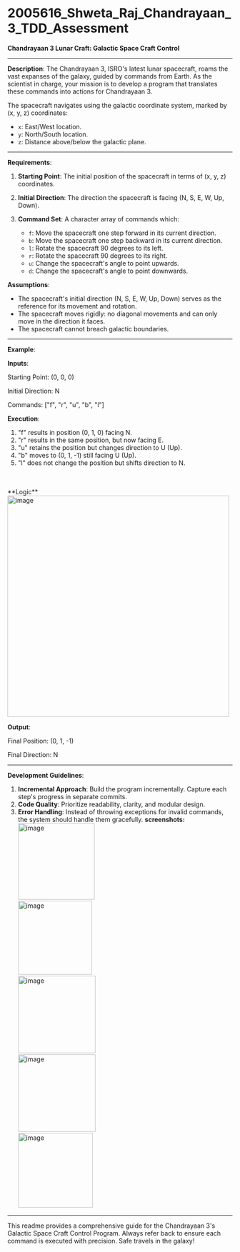 # 2005616_Shweta_Raj_Chandrayaan_3_TDD_Assessment
**Chandrayaan 3 Lunar Craft: Galactic Space Craft Control**

---

**Description**:
The Chandrayaan 3, ISRO's latest lunar spacecraft, roams the vast expanses of the galaxy, guided by commands from Earth. As the scientist in charge, your mission is to develop a program that translates these commands into actions for Chandrayaan 3. 

The spacecraft navigates using the galactic coordinate system, marked by (x, y, z) coordinates:
- `x`: East/West location.
- `y`: North/South location.
- `z`: Distance above/below the galactic plane.

---

**Requirements**:

1. **Starting Point**: The initial position of the spacecraft in terms of (x, y, z) coordinates.
   
2. **Initial Direction**: The direction the spacecraft is facing (N, S, E, W, Up, Down).
   
3. **Command Set**: A character array of commands which:
   
   - `f`: Move the spacecraft one step forward in its current direction.
   - `b`: Move the spacecraft one step backward in its current direction.
   - `l`: Rotate the spacecraft 90 degrees to its left.
   - `r`: Rotate the spacecraft 90 degrees to its right.
   - `u`: Change the spacecraft's angle to point upwards.
   - `d`: Change the spacecraft's angle to point downwards.

**Assumptions**:
- The spacecraft's initial direction (N, S, E, W, Up, Down) serves as the reference for its movement and rotation.
- The spacecraft moves rigidly: no diagonal movements and can only move in the direction it faces.
- The spacecraft cannot breach galactic boundaries.

---

**Example**:

**Inputs**:

Starting Point: (0, 0, 0)

Initial Direction: N

Commands: ["f", "r", "u", "b", "l"]

**Execution**:

1. "f" results in position (0, 1, 0) facing N.
2. "r" results in the same position, but now facing E.
3. "u" retains the position but changes direction to U (Up).
4. "b" moves to (0, 1, -1) still facing U (Up).
5. "l" does not change the position but shifts direction to N.
<br>
<br>
   **Logic**
   <img width="496" alt="image" src="https://github.com/sel-starc/2005616_Shweta_Raj_Chandrayaan_3_TDD_Assessment/assets/90095060/e5169d9f-fab7-467b-a302-b9a179708a25">
   <br>

**Output**:

Final Position: (0, 1, -1)

Final Direction: N

---

**Development Guidelines**:
1. **Incremental Approach**: Build the program incrementally. Capture each step's progress in separate commits.
2. **Code Quality**: Prioritize readability, clarity, and modular design.
3. **Error Handling**: Instead of throwing exceptions for invalid commands, the system should handle them gracefully.
   **screenshots:**
   <img width="171" alt="image" src="https://github.com/sel-starc/2005616_Shweta_Raj_Chandrayaan_3_TDD_Assessment/assets/90095060/a88b0c40-8c66-4257-af1b-1a79abce0c70">
   <br>
   <img width="165" alt="image" src="https://github.com/sel-starc/2005616_Shweta_Raj_Chandrayaan_3_TDD_Assessment/assets/90095060/61137e6f-e52e-4faf-adbb-35c1ee24e11b">
   <br>
   <img width="173" alt="image" src="https://github.com/sel-starc/2005616_Shweta_Raj_Chandrayaan_3_TDD_Assessment/assets/90095060/2e3c209d-975a-452b-b0f6-6448f407a4b8">
   <br>
   <img width="173" alt="image" src="https://github.com/sel-starc/2005616_Shweta_Raj_Chandrayaan_3_TDD_Assessment/assets/90095060/a82cbef3-fcb2-4b44-b86f-d4dd420be409">
   <br>
   <img width="167" alt="image" src="https://github.com/sel-starc/2005616_Shweta_Raj_Chandrayaan_3_TDD_Assessment/assets/90095060/be18cae3-4c5b-402e-aa5a-558a007a41d7">
   <br>







---

This readme provides a comprehensive guide for the Chandrayaan 3's Galactic Space Craft Control Program. Always refer back to ensure each command is executed with precision. Safe travels in the galaxy!
